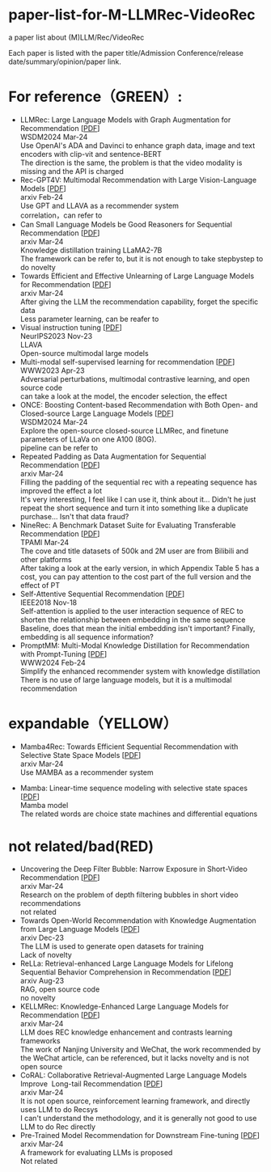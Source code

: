 # paper-list-for-M-LLMRec-VideoRec
a paper list about (M)LLM/Rec/VideoRec

Each paper is listed with the paper title/Admission Conference/release date/summary/opinion/paper link.

# For reference（GREEN）:
- LLMRec: Large Language Models with Graph Augmentation for Recommendation [[PDF](https://dl.acm.org/doi/pdf/10.1145/3616855.3635853)]  
  WSDM2024 Mar-24  
  Use OpenAI's ADA and Davinci to enhance graph data, image and text encoders with clip-vit and sentence-BERT  
  The direction is the same, the problem is that the video modality is missing and the API is charged  
- Rec-GPT4V: Multimodal Recommendation with Large Vision-Language Models   [[PDF](https://arxiv.org/pdf/2402.08670.pdf)]  
  arxiv Feb-24  
  Use GPT and LLAVA as a recommender system  
  correlation，can refer to  
- Can Small Language Models be Good Reasoners for Sequential Recommendation [[PDF](https://arxiv.org/pdf/2403.04260.pdf)]  
  arxiv Mar-24  
  Knowledge distillation training LLaMA2-7B  
  The framework can be refer to, but it is not enough to take stepbystep to do novelty  
- Towards Efficient and Effective Unlearning of Large Language Models for Recommendation [[PDF](https://arxiv.org/pdf/2403.03536v1.pdf)]  
  arxiv Mar-24  
  After giving the LLM the recommendation capability, forget the specific data  
  Less parameter learning, can be reafer to  
- Visual instruction tuning [[PDF](https://proceedings.neurips.cc/paper_files/paper/2023/file/6dcf277ea32ce3288914faf369fe6de0-Paper-Conference.pdf)]  
  NeurIPS2023 Nov-23  
  LLAVA  
  Open-source multimodal large models   
- Multi-modal self-supervised learning for recommendation [[PDF](https://dl.acm.org/doi/pdf/10.1145/3543507.3583206)]  
  WWW2023 Apr-23  
  Adversarial perturbations, multimodal contrastive learning, and open source code  
  can take a look at the model, the encoder selection, the effect  
- ONCE: Boosting Content-based Recommendation with Both Open- and Closed-source Large Language Models [[PDF](https://dl.acm.org/doi/pdf/10.1145/3616855.3635845)]  
  WSDM2024 Mar-24  
  Explore the open-source closed-source LLMRec, and finetune parameters of LLaVa on one A100 (80G).  
  pipeline can be refer to     
- Repeated Padding as Data Augmentation for Sequential Recommendation [[PDF](https://arxiv.org/pdf/2403.06372v1.pdf)]  
  arxiv Mar-24  
  Filling the padding of the sequential rec with a repeating sequence has improved the effect a lot  
  It's very interesting, I feel like I can use it, think about it... Didn't he just repeat the short sequence and turn it into something like a duplicate purchase... Isn't that data fraud?  
- NineRec: A Benchmark Dataset Suite for Evaluating Transferable Recommendation [[PDF](https://arxiv.org/pdf/2309.07705.pdf)]  
  TPAMI Mar-24  
  The cove and title datasets of 500k and 2M user are from Bilibili and other platforms  
  After taking a look at the early version, in which Appendix Table 5 has a cost, you can pay attention to the cost part of the full version and the effect of PT  
- Self-Attentive Sequential Recommendation [[PDF](https://arxiv.org/pdf/1808.09781.pdf)]  
  IEEE2018 Nov-18  
  Self-attention is applied to the user interaction sequence of REC to shorten the relationship between embedding in the same sequence  
  Baseline, does that mean the initial embedding isn't important? Finally, embedding is all sequence information?  
- PromptMM: Multi-Modal Knowledge Distillation for Recommendation with Prompt-Tuning [[PDF](https://arxiv.org/pdf/2402.17188v1.pdf)]  
  WWW2024 Feb-24  
  Simplify the enhanced recommender system with knowledge distillation  
  There is no use of large language models, but it is a multimodal recommendation  

# expandable（YELLOW）  
- Mamba4Rec: Towards Efficient Sequential Recommendation with Selective State Space Models [[PDF](https://arxiv.org/pdf/2403.03900v1.pdf)]  
  arxiv Mar-24  
  Use MAMBA as a recommender system  
    
- Mamba: Linear-time sequence modeling with selective state spaces [[PDF](https://arxiv.org/ftp/arxiv/papers/2312/2312.00752.pdf)]  
  Mamba model  
  The related words are choice state machines and differential equations  

# not related/bad(RED)  
- Uncovering the Deep Filter Bubble: Narrow Exposure in Short-Video Recommendation [[PDF](https://arxiv.org/pdf/2403.04511.pdf)]  
  arxiv Mar-24  
  Research on the problem of depth filtering bubbles in short video recommendations  
  not related  
- Towards Open-World Recommendation with Knowledge Augmentation from Large Language Models [[PDF](https://arxiv.org/pdf/2306.10933v4.pdf)]  
  arxiv Dec-23  
  The LLM is used to generate open datasets for training  
  Lack of novelty      
- ReLLa: Retrieval-enhanced Large Language Models for Lifelong Sequential Behavior Comprehension in Recommendation [[PDF](https://arxiv.org/pdf/2308.11131.pdf)]  
  arxiv Aug-23  
  RAG, open source code  
  no novelty  
- KELLMRec: Knowledge-Enhanced Large Language Models for Recommendation [[PDF](https://arxiv.org/pdf/2403.06642.pdf)]  
  arxiv Mar-24  
  LLM does REC knowledge enhancement and contrasts learning frameworks  
  The work of Nanjing University and WeChat, the work recommended by the WeChat article, can be referenced, but it lacks novelty and is not open source    
- CoRAL: Collaborative Retrieval-Augmented Large Language Models Improve  Long-tail Recommendation [[PDF](https://arxiv.org/pdf/2403.06447v1.pdf)]  
  arxiv Mar-24  
  It is not open source, reinforcement learning framework, and directly uses LLM to do Recsys  
  I can't understand the methodology, and it is generally not good to use LLM to do Rec directly  
- Pre-Trained Model Recommendation for Downstream Fine-tuning [[PDF](https://arxiv.org/pdf/2403.06382v1.pdf)]  
  arxiv Mar-24  
  A framework for evaluating LLMs is proposed  
  Not related    

